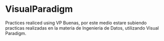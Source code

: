 # VisualParadigm
Practices realiced using VP
Buenas, por este medio estare subiendo practicas realizadas en la materia de Ingenieria de Datos, utilizando Visual Paradigm.
